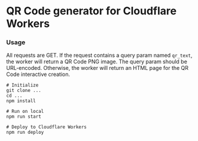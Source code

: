 # QR Code generator for Cloudflare Workers

### Usage
All requests are GET.
If the request contains a query param named `qr_text`, the worker will return a QR Code PNG image.
The query param should be URL-encoded.
Otherwise, the worker will return an HTML page for the QR Code interactive creation.

```
# Initialize
git clone ...
cd ...
npm install

# Run on local
npm run start

# Deploy to Cloudflare Workers
npm run deploy
```
